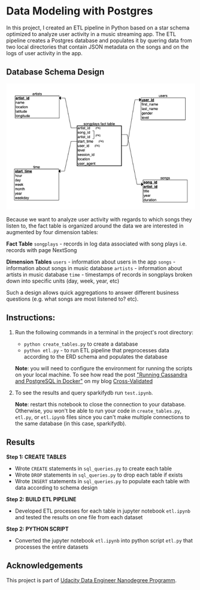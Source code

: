 # Data Modeling with Postgres 

In this project, I created an ETL pipeline in Python based on a star schema optimized to analyze user activity in a music streaming app. The ETL pipeline creates a Postgres database and populates it by quering data from two local directories that contain JSON metadata on the songs and on the logs of user activity in the app. 


## Database Schema Design


![Database Schema Design](./postgres-erd.png "Database Schema Design")

Because we want to analyze user activity with regards to which songs they listen to, the fact table is organized around the data we are interested in augmented by four dimension tables:

**Fact Table**
`songplays` - records in log data associated with song plays i.e. records with page NextSong

**Dimension Tables**
`users` - information about users in the app
`songs` - information about songs in music database
`artists` - information about artists in music database
`time` - timestamps of records in songplays broken down into specific units (day, week, year, etc)

Such a design allows quick aggregations to answer different business questions (e.g. what songs are most listened to? etc).

## Instructions:

1. Run the following commands in a terminal in the project's root directory:

    - `python create_tables.py` to create a database 
    - `python etl.py` - to run ETL pipeline that preprocesses data according to the ERD schema and populates the database <br>

    **Note**: you will need to configure the environment for running the scripts on your local machine. To see how read the post ["Running Cassandra and PostgreSQL in Docker"](https://www.cross-validated.com/Running-Cassandra-and-Postgres-in-Docker/) on my blog [Cross-Validated](https://www.cross-validated.com)
    
2. To see the results and query sparkifydb run `test.ipynb`. 
   
   **Note**: restart this notebook to close the connection to your database. Otherwise, you won't be able to run your code in `create_tables.py`, `etl.py`, or `etl.ipynb` files since you can't make multiple connections to the same database (in this case, sparkifydb).
   
   

## Results

**Step 1: CREATE TABLES**
 * Wrote `CREATE` statements in `sql_queries.py` to create each table
 * Wrote `DROP` statements in `sql_queries.py` to drop each table if exists
 * Wrote `INSERT` statements in `sql_queries.py` to populate each table with data according to schema design

**Step 2: BUILD ETL PIPELINE**
 * Developed ETL processes for each table in jupyter notebook `etl.ipynb` and tested the results on one file from each dataset

**Step 2: PYTHON SCRIPT**
 * Converted the jupyter notebook `etl.ipynb` into python script `etl.py` that processes the entire datasets


    
## Acknowledgements
This project is part of [Udacity Data Engineer Nanodegree Programm](https://www.udacity.com/course/data-engineer-nanodegree--nd027). 
